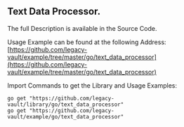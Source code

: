 ## Text Data Processor.

The full Description is available in the Source Code.

Usage Example can be found at the following Address:
[https://github.com/legacy-vault/example/tree/master/go/text_data_processor](https://github.com/legacy-vault/example/tree/master/go/text_data_processor)

Import Commands to get the Library and Usage Examples:
```
go get "https://github.com/legacy-vault/library/go/text_data_processor"
go get "https://github.com/legacy-vault/example/go/text_data_processor"
```
